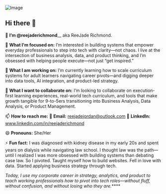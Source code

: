 ![Image](https://github.com/user-attachments/assets/99341a2f-0bd8-4998-ab97-b5dfb0af5585)

## Hi there 👋

👋 **I’m @reejaderichmond**__ aka ReeJade Richmond.

👀 **What I'm focused on:** I’m interested in building systems that empower everyday professionals to step into tech with clarity—not chaos. I live at the intersection of business analysis, data, and product thinking, and I’m obsessed with helping people execute—not just “get inspired.”

🌱 **What I am working on:** I’m currently learning how to scale curriculum systems for adult learners navigating career pivots—and digging deeper into data tools, AI integration, and product-led strategy.

💞️ **What I want to collaborate on:** I’m looking to collaborate on execution-first learning experiences, real-world tech curriculum, and tools that make growth tangible for 9-to-5ers transitioning into Business Analysis, Data Analysis, or Product Management.

📫 **How to reach me:**
📩 **Email:** reejadejordan@outlook.com
💼 **LinkedIn:** www.linkedin.com/in/reejaderichmond

😄 **Pronouns:** She/Her

⚡ **Fun fact:**
I was diagnosed with kidney disease in my early 20s and spent years on dialysis while navigating law school. I thought law was the path—until I realized I was more obsessed with building systems than debating case law.
So I pivoted. Taught myself how to build websites. Fell in love with data. Started applying business strategy through tech.

_Today, I use my corporate career in strategy, analytics, and product to teach working professionals how to pivot into tech roles—without fluff, without confusion, and without losing who they are._****

<!--
**reejaderichmond/reejaderichmond** is a ✨ _special_ ✨ repository because its `README.md` (this file) appears on your GitHub profile.

Here are some ideas to get you started:

- 🔭 I’m currently working on ...
- 🌱 I’m currently learning ...
- 👯 I’m looking to collaborate on ...
- 🤔 I’m looking for help with ...
- 💬 Ask me about ...
- 📫 How to reach me: ...
- 😄 Pronouns: ...
- ⚡ Fun fact: ...
-->
